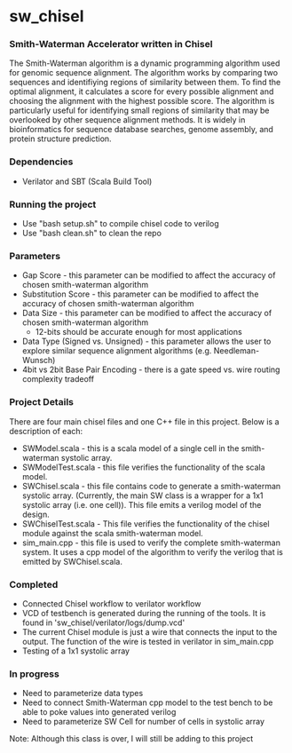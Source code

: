 # sw_chisel
### Smith-Waterman Accelerator written in Chisel

The Smith-Waterman algorithm is a dynamic programming algorithm used for genomic sequence alignment. The algorithm works by comparing two sequences and identifiying regions of similarity between them. To find the optimal alignment, it calculates a score for every possible alignment and choosing the alignment with the highest possible score. The algorithm is particularly useful for identifying small regions of similarity that may be overlooked by other sequence alignment methods. It is widely in bioinformatics for sequence database searches, genome assembly, and protein structure prediction.

### Dependencies
- Verilator and SBT (Scala Build Tool)

### Running the project
- Use "bash setup.sh" to compile chisel code to verilog
- Use "bash clean.sh" to clean the repo

### Parameters
- Gap Score - this parameter can be modified to affect the accuracy of chosen smith-waterman algorithm
- Substitution Score - this parameter can be modified to affect the accuracy of chosen smith-waterman algorithm
- Data Size - this parameter can be modified to affect the accuracy of chosen smith-waterman algorithm
  - 12-bits should be accurate enough for most applications
- Data Type (Signed vs. Unsigned) - this parameter allows the user to explore similar sequence alignment algorithms (e.g. Needleman-Wunsch)
- 4bit vs 2bit Base Pair Encoding - there is a gate speed vs. wire routing complexity tradeoff

### Project Details
There are four main chisel files and one C++ file in this project. Below is a description of each:

- SWModel.scala - this is a scala model of a single cell in the smith-waterman systolic array.
- SWModelTest.scala - this file verifies the functionality of the scala model.
- SWChisel.scala - this file contains code to generate a smith-waterman systolic array. (Currently, the main SW class is a wrapper for a 1x1 systolic array (i.e. one cell)). This file emits a verilog model of the design.
- SWChiselTest.scala - This file verifies the functionality of the chisel module against the scala smith-waterman model.
- sim_main.cpp - this file is used to verify the complete smith-waterman system. It uses a cpp model of the algorithm to verify the verilog that is emitted by SWChisel.scala.

### Completed
- Connected Chisel workflow to verilator workflow
- VCD of testbench is generated during the running of the tools. It is found in 'sw_chisel/verilator/logs/dump.vcd'
- The current Chisel module is just a wire that connects the input to the output. The function of the wire is tested in verilator in sim_main.cpp
- Testing of a 1x1 systolic array

### In progress
- Need to parameterize data types
- Need to connect Smith-Waterman cpp model to the test bench to be able to poke values into generated verilog
- Need to parameterize SW Cell for number of cells in systolic array

Note: Although this class is over, I will still be adding to this project
